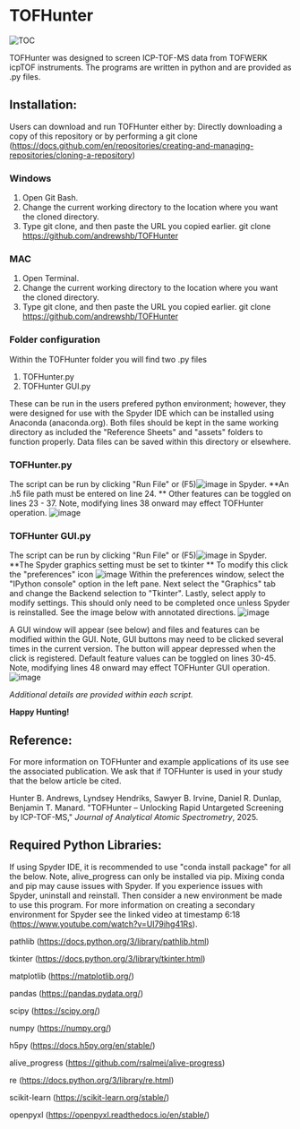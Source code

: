 # TOFHunter
![TOC](https://github.com/user-attachments/assets/cbda75ad-4107-4a24-b352-0e0b365a5146)

TOFHunter was designed to screen ICP-TOF-MS data from TOFWERK icpTOF instruments. The programs are written in python and are provided as .py files.

## Installation: 
Users can download and run TOFHunter either by:
Directly downloading a copy of this repository 
or by performing a git clone (https://docs.github.com/en/repositories/creating-and-managing-repositories/cloning-a-repository)

### Windows
1. Open Git Bash.
2. Change the current working directory to the location where you want the cloned directory.
3. Type git clone, and then paste the URL you copied earlier.
git clone https://github.com/andrewshb/TOFHunter

### MAC
1. Open Terminal.
2. Change the current working directory to the location where you want the cloned directory.
3. Type git clone, and then paste the URL you copied earlier.
git clone https://github.com/andrewshb/TOFHunter

### Folder configuration
Within the TOFHunter folder you will find two .py files 
1. TOFHunter.py
2. TOFHunter GUI.py

These can be run in the users prefered python environment; however, they were designed for use with the Spyder IDE which can be installed using Anaconda (anaconda.org).
Both files should be kept in the same working directory as included the "Reference Sheets" and "assets" folders to function properly. 
Data files can be saved within this directory or elsewhere.

### TOFHunter.py
The script can be run by clicking "Run File" or (F5)![image](https://github.com/user-attachments/assets/38ea7451-ad14-4429-aeaf-e54243ce2c80)
 in Spyder. 
**An .h5 file path must be entered on line 24. **
Other features can be toggled on lines 23 - 37. Note, modifying lines 38 onward may effect TOFHunter operation.
![image](https://github.com/user-attachments/assets/6c7b6b7a-41e0-412b-b3ec-098ab9303ec3)


### TOFHunter GUI.py
The script can be run by clicking "Run File" or (F5)![image](https://github.com/user-attachments/assets/5378682e-5393-48fa-a217-f70c19b3c6d0)
 in Spyder. 
**The Spyder graphics setting must be set to tkinter **
To modify this click the "preferences" icon ![image](https://github.com/user-attachments/assets/be9c0168-6d2b-46db-bb96-2244f53a5c7e)
Within the preferences window, select the "IPython console" option in the left pane. 
Next select the "Graphics" tab and change the Backend selection to "Tkinter". 
Lastly, select apply to modify settings. This should only need to be completed once unless Spyder is reinstalled. 
See the image below with annotated directions.
![image](https://github.com/user-attachments/assets/001b9bff-faea-447a-9f53-b7827930fc4f)


A GUI window will appear (see below) and files and features can be modified within the GUI. 
Note, GUI buttons may need to be clicked several times in the current version. The button will appear depressed when the click is registered. 
Default feature values can be toggled on lines 30-45. Note, modifying lines 48 onward may effect TOFHunter GUI operation.
![image](https://github.com/user-attachments/assets/b6f954fb-d621-410a-871b-f4da2db7db0d)


_Additional details are provided within each script._

**Happy Hunting!**

## Reference:
For more information on TOFHunter and example applications of its use see the associated publication. We ask that if TOFHunter is used in your study that the below article be cited. 

Hunter B. Andrews, Lyndsey Hendriks, Sawyer B. Irvine, Daniel R. Dunlap, Benjamin T. Manard. 
"TOFHunter – Unlocking Rapid Untargeted Screening by ICP-TOF-MS," _Journal of Analytical Atomic Spectrometry_, 2025.   

## Required Python Libraries:
If using Spyder IDE, it is recommended to use "conda install package" for all the below. Note, alive_progress can only be installed via pip. Mixing conda and pip may cause issues with Spyder. If you experience issues with Spyder, uninstall and reinstall. Then consider a new environment be made to use this program.
For more information on creating a secondary environment for Spyder see the linked video at timestamp 6:18 (https://www.youtube.com/watch?v=Ul79ihg41Rs). 

pathlib (https://docs.python.org/3/library/pathlib.html)

tkinter (https://docs.python.org/3/library/tkinter.html)

matplotlib (https://matplotlib.org/)

pandas (https://pandas.pydata.org/)

scipy (https://scipy.org/)

numpy (https://numpy.org/)

h5py (https://docs.h5py.org/en/stable/)

alive_progress (https://github.com/rsalmei/alive-progress)

re (https://docs.python.org/3/library/re.html)

scikit-learn (https://scikit-learn.org/stable/)

openpyxl (https://openpyxl.readthedocs.io/en/stable/)

